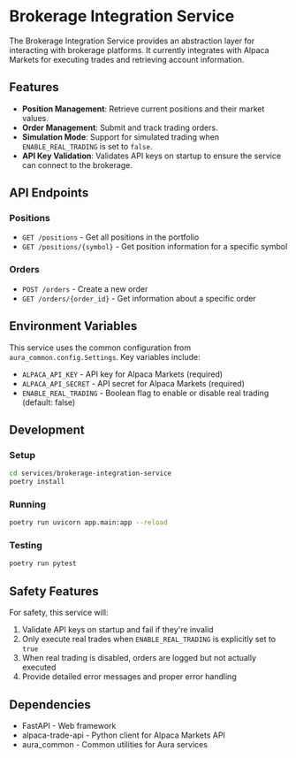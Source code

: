 # Brokerage Integration Service

The Brokerage Integration Service provides an abstraction layer for interacting with brokerage platforms. It currently integrates with Alpaca Markets for executing trades and retrieving account information.

## Features

- **Position Management**: Retrieve current positions and their market values.
- **Order Management**: Submit and track trading orders.
- **Simulation Mode**: Support for simulated trading when `ENABLE_REAL_TRADING` is set to `false`.
- **API Key Validation**: Validates API keys on startup to ensure the service can connect to the brokerage.

## API Endpoints

### Positions

- `GET /positions` - Get all positions in the portfolio
- `GET /positions/{symbol}` - Get position information for a specific symbol

### Orders

- `POST /orders` - Create a new order
- `GET /orders/{order_id}` - Get information about a specific order

## Environment Variables

This service uses the common configuration from `aura_common.config.Settings`. Key variables include:

- `ALPACA_API_KEY` - API key for Alpaca Markets (required)
- `ALPACA_API_SECRET` - API secret for Alpaca Markets (required)
- `ENABLE_REAL_TRADING` - Boolean flag to enable or disable real trading (default: false)

## Development

### Setup

```bash
cd services/brokerage-integration-service
poetry install
```

### Running

```bash
poetry run uvicorn app.main:app --reload
```

### Testing

```bash
poetry run pytest
```

## Safety Features

For safety, this service will:

1. Validate API keys on startup and fail if they're invalid
2. Only execute real trades when `ENABLE_REAL_TRADING` is explicitly set to `true`
3. When real trading is disabled, orders are logged but not actually executed
4. Provide detailed error messages and proper error handling

## Dependencies

- FastAPI - Web framework
- alpaca-trade-api - Python client for Alpaca Markets API
- aura_common - Common utilities for Aura services 